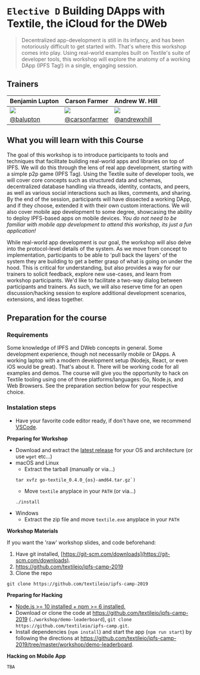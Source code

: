 # `Elective D` Building DApps with Textile, the iCloud for the DWeb

> Decentralized app-development is still in its infancy, and has been notoriously difficult to get started with. That's where this workshop comes into play. Using real-world examples built on Textile's suite of developer tools, this workshop will explore the anatomy of a working DApp (IPFS Tag!) in a single, engaging session.

## Trainers

| **Benjamin Lupton**                                 	| **Carson Farmer**                                     	| **Andrew W. Hill**                                   	|
|-----------------------------------------------------	|-------------------------------------------------------	|------------------------------------------------------	|
| ![](https://avatars0.githubusercontent.com/u/61148) 	| ![](https://avatars3.githubusercontent.com/u/1220613) 	| ![](https://avatars2.githubusercontent.com/u/370259) 	|
| [@balupton](https://github.com/balupton)            	| [@carsonfarmer](https://github.com/carsonfarmer)      	| [@andrewxhill](https://github.com/andrewxhill)       	|

## What you will learn with this Course

The goal of this workshop is to introduce participants to tools and techniques that facilitate building real-world apps and libraries on top of IPFS. We will do this through the lens of real app development, starting with a simple p2p game (IPFS Tag). Using the Textile suite of developer tools, we will cover core concepts such as structured data and schemas, decentralized database handling via threads, identity, contacts, and peers, as well as various social interactions such as likes, comments, and sharing. By the end of the session, participants will have dissected a working DApp, and if they choose, extended it with their own custom interactions. We will also cover mobile app development to some degree, showcasing the ability to deploy IPFS-based apps on mobile devices. _You do not need to be familiar with mobile app development to attend this workshop, its just a fun application!_

While real-world app development is our goal, the workshop will also delve into the protocol-level details of the system. As we move from concept to implementation, participants to be able to 'pull back the layers' of the system they are building to get a better grasp of what is going on under the hood. This is critical for understanding, but also provides a way for our trainers to solicit feedback, explore new use-cases, and learn from workshop participants. We'd like to facilitate a two-way dialog between participants and trainers. As such, we will also reserve time for an open discussion/hacking session to explore additional development scenarios, extensions, and ideas together.

## Preparation for the course

### Requirements

Some knowledge of IPFS and DWeb concepts in general. Some development experience, though not necessarily mobile or DApps. A working laptop with a modern development setup (Nodejs, React, or even iOS would be great). That's about it. There will be working code for all examples and demos. The course will give you the opportunity to hack on Textile tooling using one of three platforms/languages: Go, Node.js, and Web Browsers. See the preparation section below for your respective choice.

### Instalation steps

- Have your favorite code editor ready, if don't have one, we recommend [VSCode](https://code.visualstudio.com).

**Preparing for Workshop**

- Download and extract the [latest release](https://github.com/textileio/go-textile/releases/latest) for your OS and architecture (or use `wget` etc...)
- macOS and Linux
  - Extract the tarball (manually or via...)
  ```
  tar xvfz go-textile_0.4.0_{os}-amd64.tar.gz`)
  ```
  - Move `textile` anyplace in your `PATH` (or via...)
  ```
  ./install
  ```
- Windows
  - Extract the zip file and move `textile.exe` anyplace in your `PATH`

**Workshop Materials**

If you want the 'raw' workshop slides, and code beforehand:
1. Have git installed, [https://git-scm.com/downloads](https://git-scm.com/downloads).
2. https://github.com/textileio/ipfs-camp-2019
3. Clone the repo
```
git clone https://github.com/textileio/ipfs-camp-2019
```

**Preparing for Hacking**

- [Node.js >= 10 installed + npm >= 6 installed.](https://nodejs.org/en/download/)
- Download or clone the code at https://github.com/textileio/ipfs-camp-2019 (`./workshop/demo-leaderboard`), `git clone https://github.com/textileio/ipfs-camp.git`.
- Install dependencies (`npm install`) and start the app (`npm run start`) by following the directions at https://github.com/textileio/ipfs-camp-2019/tree/master/workshop/demo-leaderboard.

**Hacking on Mobile App**

`TBA`
